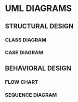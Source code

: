 # UML DIAGRAMS



## STRUCTURAL DESIGN


### CLASS DIAGRAM
### CASE DIAGRAM 





## BEHAVIORAL DESIGN


### FLOW CHART
### SEQUENCE DIAGRAM
